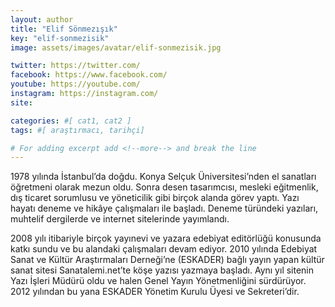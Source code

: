 ```yaml
---
layout: author
title: "Elif Sönmezışık"
key: "elif-sonmezisik"
image: assets/images/avatar/elif-sonmezisik.jpg

twitter: https://twitter.com/
facebook: https://www.facebook.com/
youtube: https://youtube.com/
instagram: https://instagram.com/
site: 

categories: #[ cat1, cat2 ]
tags: #[ araştırmacı, tarihçi]

# For adding excerpt add <!--more--> and break the line
---
```

1978 yılında İstanbul’da doğdu. Konya Selçuk Üniversitesi’nden el sanatları öğretmeni olarak mezun oldu. Sonra desen tasarımcısı, mesleki eğitmenlik, dış ticaret sorumlusu ve yöneticilik gibi birçok alanda görev yaptı. Yazı hayatı deneme ve hikâye çalışmaları ile başladı. Deneme türündeki yazıları, muhtelif dergilerde ve internet sitelerinde yayımlandı.

2008 yılı itibariyle birçok yayınevi ve yazara edebiyat editörlüğü konusunda katkı sundu ve bu alandaki çalışmaları devam ediyor. 2010 yılında Edebiyat Sanat ve Kültür Araştırmaları Derneği’ne (ESKADER) bağlı yayın yapan kültür sanat sitesi Sanatalemi.net’te köşe yazısı yazmaya başladı. Aynı yıl sitenin Yazı İşleri Müdürü oldu ve halen Genel Yayın Yönetmenliğini sürdürüyor. 2012 yılından bu yana ESKADER Yönetim Kurulu Üyesi ve Sekreteri’dir.

<!--more-->

